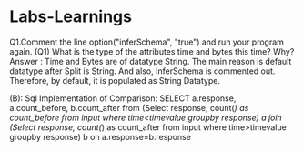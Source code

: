 # Labs-Learnings


Q1.Comment the line option("inferSchema", "true") and run your program again. 
(Q1) What is the type of the attributes time and bytes this time? Why?
Answer : Time and Bytes are of datatype String.
The main reason  is default datatype after Split is String. And also, InferSchema is commented out. 
 Therefore, by default, it is populated as String Datatype.

(B): Sql Implementation of Comparison:
SELECT a.response, a.count_before, b.count_after
from (Select response, count(*) as count_before from input where time<timevalue groupby response) a
join (Select response, count(*) as count_after from input where time>timevalue groupby response) b
on a.response=b.response
